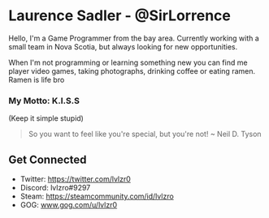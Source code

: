 # Laurence Sadler - @SirLorrence
Hello, I'm a Game Programmer from the bay area. Currently working with a small team in Nova Scotia, but always looking for new opportunities.

When I'm not programming or learning something new you can find me player video games, taking photographs, drinking coffee or eating ramen. Ramen is life bro

### My Motto: K.I.S.S 
(Keep it simple stupid)

>So you want to feel like you're special, but you're not!
> ~ Neil D. Tyson 
## Get Connected
- Twitter: https://twitter.com/lvlzr0
- Discord: lvlzro#9297
- Steam: https://steamcommunity.com/id/lvlzro
- GOG: www.gog.com/u/lvlzr0



<!--
**SirLorrence/SirLorrence** is a ✨ _special_ ✨ repository because its `README.md` (this file) appears on your GitHub profile.

Here are some ideas to get you started:

- 🔭 I’m currently working on ...
- 🌱 I’m currently learning ...
- 👯 I’m looking to collaborate on ...
- 🤔 I’m looking for help with ...
- 💬 Ask me about ...
- 📫 How to reach me: ...
- 😄 Pronouns: ...
- ⚡ Fun fact: ...
-->

